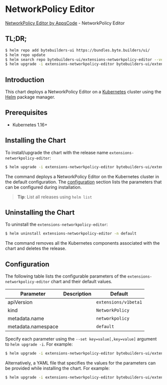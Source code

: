 # NetworkPolicy Editor

[NetworkPolicy Editor by AppsCode](https://byte.builders) - NetworkPolicy Editor

## TL;DR;

```bash
$ helm repo add bytebuilders-ui https://bundles.byte.builders/ui/
$ helm repo update
$ helm search repo bytebuilders-ui/extensions-networkpolicy-editor --version=v0.4.0
$ helm upgrade -i extensions-networkpolicy-editor bytebuilders-ui/extensions-networkpolicy-editor -n default --create-namespace --version=v0.4.0
```

## Introduction

This chart deploys a NetworkPolicy Editor on a [Kubernetes](http://kubernetes.io) cluster using the [Helm](https://helm.sh) package manager.

## Prerequisites

- Kubernetes 1.16+

## Installing the Chart

To install/upgrade the chart with the release name `extensions-networkpolicy-editor`:

```bash
$ helm upgrade -i extensions-networkpolicy-editor bytebuilders-ui/extensions-networkpolicy-editor -n default --create-namespace --version=v0.4.0
```

The command deploys a NetworkPolicy Editor on the Kubernetes cluster in the default configuration. The [configuration](#configuration) section lists the parameters that can be configured during installation.

> **Tip**: List all releases using `helm list`

## Uninstalling the Chart

To uninstall the `extensions-networkpolicy-editor`:

```bash
$ helm uninstall extensions-networkpolicy-editor -n default
```

The command removes all the Kubernetes components associated with the chart and deletes the release.

## Configuration

The following table lists the configurable parameters of the `extensions-networkpolicy-editor` chart and their default values.

|     Parameter      | Description |             Default             |
|--------------------|-------------|---------------------------------|
| apiVersion         |             | <code>extensions/v1beta1</code> |
| kind               |             | <code>NetworkPolicy</code>      |
| metadata.name      |             | <code>networkpolicy</code>      |
| metadata.namespace |             | <code>default</code>            |


Specify each parameter using the `--set key=value[,key=value]` argument to `helm upgrade -i`. For example:

```bash
$ helm upgrade -i extensions-networkpolicy-editor bytebuilders-ui/extensions-networkpolicy-editor -n default --create-namespace --version=v0.4.0 --set apiVersion=extensions/v1beta1
```

Alternatively, a YAML file that specifies the values for the parameters can be provided while
installing the chart. For example:

```bash
$ helm upgrade -i extensions-networkpolicy-editor bytebuilders-ui/extensions-networkpolicy-editor -n default --create-namespace --version=v0.4.0 --values values.yaml
```
